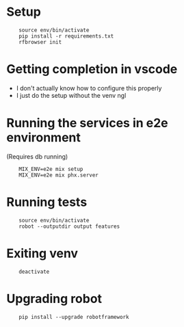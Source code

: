 # Setup

        source env/bin/activate
        pip install -r requirements.txt
        rfbrowser init

# Getting completion in vscode

- I don't actually know how to configure this properly
- I just do the setup without the venv ngl

# Running the services in e2e environment

(Requires db running)

        MIX_ENV=e2e mix setup
        MIX_ENV=e2e mix phx.server

# Running tests

        source env/bin/activate
        robot --outputdir output features

# Exiting venv

        deactivate

# Upgrading robot

        pip install --upgrade robotframework

